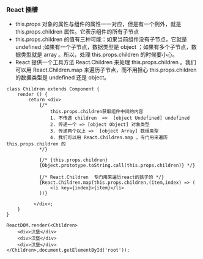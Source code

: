 ### React 插槽
- this.props 对象的属性与组件的属性一一对应，但是有一个例外，就是 this.props.children 属性。它表示组件的所有子节点
-  this.props.children 的值有三种可能：如果当前组件没有子节点，它就是 undefined ;如果有一个子节点，数据类型是 object ；如果有多个子节点，数据类型就是 array 。所以，处理 this.props.children 的时候要小心。
-  React 提供一个工具方法 React.Children 来处理 this.props.children 。我们可以用 React.Children.map 来遍历子节点，而不用担心 this.props.children 的数据类型是 undefined 还是 object。

```
class Children extends Component {
    render () {
        return <div>
            {/* 
                this.props.children获取组件中间的内容 
                1. 不传递 children  =>  [object Undefined] undefined
                2. 传递一个 => [object Object] 对象类型
                3. 传递两个以上 =>  [object Array] 数组类型
                4. 我们可以用 React.Children.map ，专门用来遍历 this.props.children 的
            */} 

            {/* {this.props.children}
            {Object.prototype.toString.call(this.props.children)} */}

            {/* React.Children  专门用来遍历react的孩子的 */}
            {React.Children.map(this.props.children,(item,index) => (
                <li key={index}>{item}</li>
            ))}

          </div>;
    }
}

ReactDOM.render(<Children>
    <div>汉堡</div>
    <div>汉堡</div>
    <div>汉堡</div>
</Children>,document.getElementById('root'));
```

